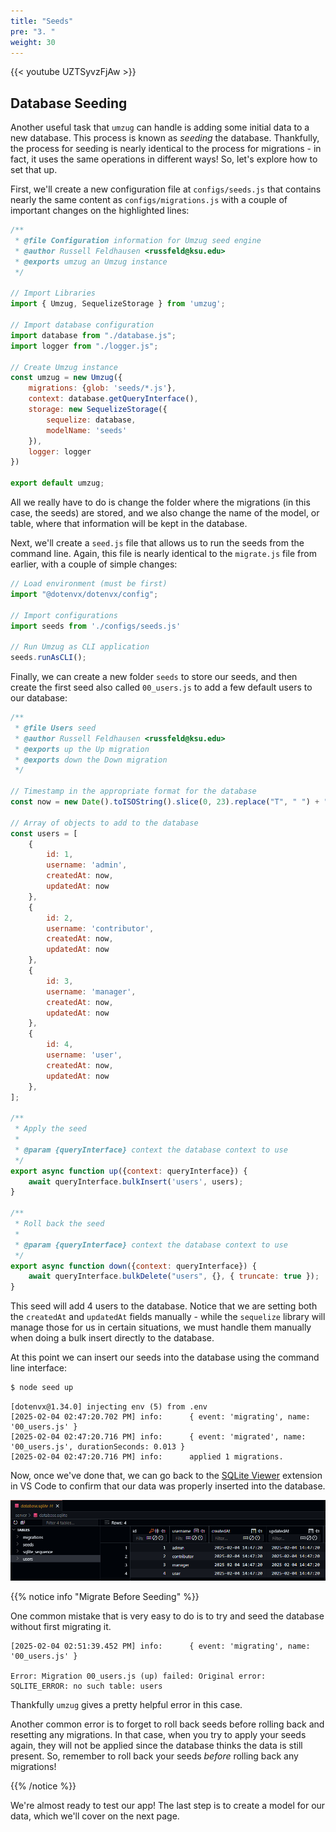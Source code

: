 ```yaml
---
title: "Seeds"
pre: "3. "
weight: 30
---
```


{{< youtube UZTSyvzFjAw >}}

## Database Seeding

Another useful task that `umzug` can handle is adding some initial data to a new database. This process is known as _seeding_ the database. Thankfully, the process for seeding is nearly identical to the process for migrations - in fact, it uses the same operations in different ways! So, let's explore how to set that up.

First, we'll create a new configuration file at `configs/seeds.js` that contains nearly the same content as `configs/migrations.js` with a couple of important changes on the highlighted lines:

```js {title="configs/seeds.js" hl_lines="16 20"}
/**
 * @file Configuration information for Umzug seed engine
 * @author Russell Feldhausen <russfeld@ksu.edu>
 * @exports umzug an Umzug instance
 */

// Import Libraries
import { Umzug, SequelizeStorage } from 'umzug';

// Import database configuration
import database from "./database.js";
import logger from "./logger.js";

// Create Umzug instance
const umzug = new Umzug({
    migrations: {glob: 'seeds/*.js'},
    context: database.getQueryInterface(),
    storage: new SequelizeStorage({
        sequelize: database,
        modelName: 'seeds'
    }),
    logger: logger
})

export default umzug;
```

All we really have to do is change the folder where the migrations (in this case, the seeds) are stored, and we also change the name of the model, or table, where that information will be kept in the database.

Next, we'll create a `seed.js` file that allows us to run the seeds from the command line. Again, this file is nearly identical to the `migrate.js` file from earlier, with a couple of simple changes:

```js {title="seed.js" hl_lines="5 8"}
// Load environment (must be first)
import "@dotenvx/dotenvx/config";

// Import configurations
import seeds from './configs/seeds.js'

// Run Umzug as CLI application
seeds.runAsCLI();
```

Finally, we can create a new folder `seeds` to store our seeds, and then create the first seed also called `00_users.js` to add a few default users to our database:

```js {title="seeds/00_users.js"}
/**
 * @file Users seed
 * @author Russell Feldhausen <russfeld@ksu.edu>
 * @exports up the Up migration
 * @exports down the Down migration
 */

// Timestamp in the appropriate format for the database
const now = new Date().toISOString().slice(0, 23).replace("T", " ") + " +00:00";

// Array of objects to add to the database
const users = [
    {
        id: 1,
        username: 'admin',
        createdAt: now,
        updatedAt: now
    },
    {
        id: 2,
        username: 'contributor',
        createdAt: now,
        updatedAt: now
    },
    {
        id: 3,
        username: 'manager',
        createdAt: now,
        updatedAt: now
    },
    {
        id: 4,
        username: 'user',
        createdAt: now,
        updatedAt: now
    },
];

/**
 * Apply the seed
 * 
 * @param {queryInterface} context the database context to use 
 */
export async function up({context: queryInterface}) {
    await queryInterface.bulkInsert('users', users);
}

/**
 * Roll back the seed
 * 
 * @param {queryInterface} context the database context to use 
 */
export async function down({context: queryInterface}) {
    await queryInterface.bulkDelete("users", {}, { truncate: true });
}
```

This seed will add 4 users to the database. Notice that we are setting both the `createdAt` and `updatedAt` fields manually - while the `sequelize` library will manage those for us in certain situations, we must handle them manually when doing a bulk insert directly to the database.

At this point we can insert our seeds into the database using the command line interface:

```bash {title="terminal"}
$ node seed up
```

``` {title="output"}
[dotenvx@1.34.0] injecting env (5) from .env
[2025-02-04 02:47:20.702 PM] info:      { event: 'migrating', name: '00_users.js' }
[2025-02-04 02:47:20.716 PM] info:      { event: 'migrated', name: '00_users.js', durationSeconds: 0.013 }
[2025-02-04 02:47:20.716 PM] info:      applied 1 migrations.
```

Now, once we've done that, we can go back to the [SQLite Viewer](https://marketplace.visualstudio.com/items?itemName=qwtel.sqlite-viewer) extension in VS Code to confirm that our data was properly inserted into the database.

![Seeded Data](images/examples/02/seed_1.png)

{{% notice info "Migrate Before Seeding" %}}

One common mistake that is very easy to do is to try and seed the database without first migrating it. 

``` {title="output"}
[2025-02-04 02:51:39.452 PM] info:      { event: 'migrating', name: '00_users.js' }

Error: Migration 00_users.js (up) failed: Original error: SQLITE_ERROR: no such table: users
```

Thankfully `umzug` gives a pretty helpful error in this case.

Another common error is to forget to roll back seeds before rolling back and resetting any migrations. In that case, when you try to apply your seeds again, they will not be applied since the database thinks the data is still present. So, remember to roll back your seeds _before_ rolling back any migrations!

{{% /notice %}}

We're almost ready to test our app! The last step is to create a model for our data, which we'll cover on the next page.